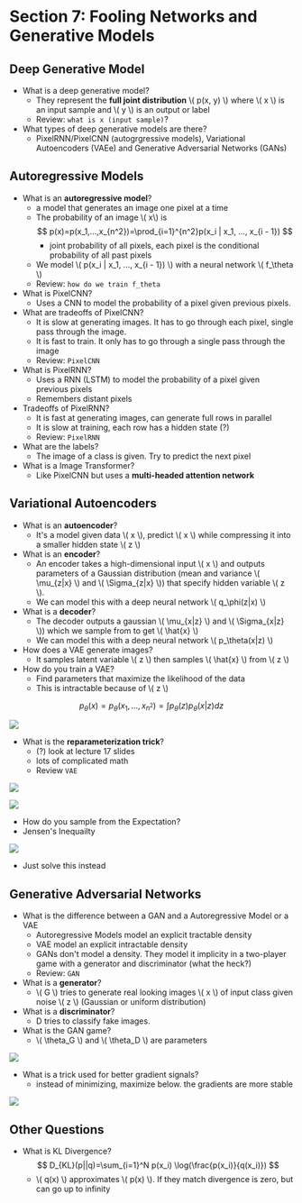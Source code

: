 # Section 7: Fooling Networks and Generative Models

## Deep Generative Model
* What is a deep generative model?
    * They represent the __full joint distribution__ \\( p(x, y) \\) where \\( x \\) is an input sample and \\( y \\) is an output or label
    * Review: `what is x (input sample)`?
* What types of deep generative models are there?
    * PixelRNN/PixelCNN (autogrgressive models), Variational Autoencoders (VAEe) and Generative Adversarial Networks (GANs)

## Autoregressive Models
* What is an __autoregressive model__?
    * a model that generates an image one pixel at a time
    * The probability of an image \\( x\\) is $$ p(x)=p(x_1,...,x_{n^2})=\prod_{i=1}^{n^2}p(x_i | x_1, ..., x_{i - 1}) $$ 
        * joint probability of all pixels, each pixel is the conditional probability of all past pixels
    * We model \\( p(x_i | x_1, ..., x_{i - 1}) \\) with a neural network \\( f_\theta \\)
    * Review: `how do we train f_theta`
* What is PixelCNN?
    * Uses a CNN to model the probability of a pixel given previous pixels.
* What are tradeoffs of PixelCNN?
    * It is slow at generating images. It has to go through each pixel, single pass through the image.
    * It is fast to train. It only has to go through a single pass through the image
    * Review: `PixelCNN`
* What is PixelRNN?
    * Uses a RNN (LSTM) to model the probability of a pixel given previous pixels
    * Remembers distant pixels
* Tradeoffs of PixelRNN?
    * It is fast at generating images, can generate full rows in parallel
    * It is slow at training, each row has a hidden state (?)
    * Review: `PixelRNN`
* What are the labels?
    * The image of a class is given. Try to predict the next pixel
* What is a Image Transformer?
    * Like PixelCNN but uses a __multi-headed attention network__

## Variational Autoencoders
* What is an __autoencoder__?
    * It's a model given data \\( x \\), predict \\( x \\) while compressing it into a smaller hidden state \\( z \\)
* What is an __encoder__?
    * An encoder takes a high-dimensional input \\( x \\) and outputs parameters of a Gaussian distribution (mean and variance \\( \mu_{z|x} \\) and \\( \Sigma_{z|x} \\)) that specify hidden variable \\( z \\).
    * We can model this with a deep neural network \\( q_\phi(z|x) \\)
* What is a __decoder__?
    * The decoder outputs a gaussian \\( \mu_{x|z} \\) and \\( \Sigma_{x|z} \\)) which we sample from to get \\( \hat{x} \\)
    * We can model this with a deep neural network \\( p_\theta(x|z) \\)
* How does a VAE generate images?
    * It samples latent variable \\( z \\) then samples \\( \hat{x} \\) from \\( z \\)
* How do you train a VAE?
    * Find parameters that maximize the likelihood of the data
    * This is intractable because of \\( z \\)

$$ p_\theta(x)=p_\theta(x_1,...,x_{n^2})=\int p_\theta(z)p_\theta(x|z)dz $$

![](https://i.imgur.com/o5MOlGZ.png)

* What is the __reparameterization trick__?
    * (?) look at lecture 17 slides
    * lots of complicated math
    * Review `VAE`

![](https://i.imgur.com/N96QvIi.png)

![](https://i.imgur.com/llP1nTk.png)

* How do you sample from the Expectation?
* Jensen's Inequailty

![](https://i.imgur.com/VdhyTvM.png)

* Just solve this instead

## Generative Adversarial Networks
* What is the difference between a GAN and a Autoregressive Model or a VAE 
    * Autoregressive Models model an explicit tractable density
    * VAE model an explicit intractable density
    * GANs don't model a density. They model it implicity in a two-player game with a generator and discriminator (what the heck?)
    * Review: `GAN`
* What is a __generator__?
    * \\( G \\) tries to generate real looking images \\( x \\) of input class given noise \\( z \\) (Gaussian or uniform distribution)
* What is a __discriminator__?
    * D tries to classify fake images.
* What is the GAN game?
    * \\( \theta_G \\) and \\( \theta_D \\) are parameters

![](https://i.imgur.com/6LuVsQs.png)

* What is a trick used for better gradient signals?
    * instead of minimizing, maximize below. the gradients are more stable

![](https://i.imgur.com/0nOvDQp.png)

## Other Questions
* What is KL Divergence? $$ D_{KL}(p||q)=\sum_{i=1}^N p(x_i) \log(\frac{p(x_i)}{q(x_i)}) $$
    * \\( q(x) \\) approximates \\( p(x) \\). If they match divergence is zero, but can go up to infinity
